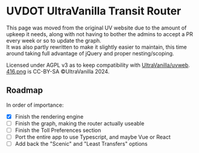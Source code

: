 # UVDOT UltraVanilla Transit Router

This page was moved from the original UV website due to the amount of upkeep it needs, along with not having to bother the admins to accept a PR every week or so to update the graph.\
It was also partly rewritten to make it slightly easier to maintain, this time around taking full advantage of jQuery and proper nesting/scoping.

Licensed under AGPL v3 as to keep compatibility with [UltraVanilla/uvweb](https://github.com/UltraVanilla/uvweb).\
[416.png](./416.png) is CC-BY-SA &copy;UltraVanilla 2024.

## Roadmap

In order of importance:

- [x] Finish the rendering engine
- [ ] Finish the graph, making the router actually useable
- [ ] Finish the Toll Preferences section
- [ ] Port the entire app to use Typescript, and maybe Vue or React
- [ ] Add back the "Scenic" and "Least Transfers" options
